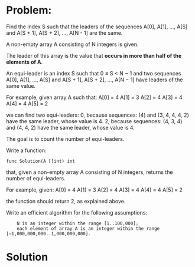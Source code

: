 # Problem:

Find the index S such that the leaders of the sequences A[0], A[1], ..., A[S] and A[S + 1], A[S + 2], ..., A[N - 1] are the same. 


A non-empty array A consisting of N integers is given.

The leader of this array is the value that **occurs in more than half of the elements of A**.

An equi-leader is an index S such that 0 ≤ S < N − 1 and
two sequences A[0], A[1], ..., A[S] and A[S + 1], A[S + 2], ..., A[N − 1]
have leaders of the same value.

For example, given array A such that:
    A[0] = 4
    A[1] = 3
    A[2] = 4
    A[3] = 4
    A[4] = 4
    A[5] = 2

we can find two equi-leaders:
	0, because sequences: (4) and (3, 4, 4, 4, 2) have the same leader, whose value is 4.
	2, because sequences: (4, 3, 4) and (4, 4, 2) have the same leader, whose value is 4.

The goal is to count the number of equi-leaders.

Write a function:

    func Solution(A []int) int

that, given a non-empty array A consisting of N integers, returns the number of equi-leaders.

For example, given:
    A[0] = 4
    A[1] = 3
    A[2] = 4
    A[3] = 4
    A[4] = 4
    A[5] = 2

the function should return 2, as explained above.

Write an efficient algorithm for the following assumptions:

        N is an integer within the range [1..100,000];
        each element of array A is an integer within the range [−1,000,000,000..1,000,000,000].


# Solution